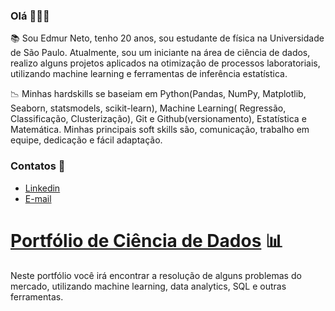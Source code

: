 ### Olá 🙋🏻‍♂️

📚 Sou Edmur Neto, tenho 20 anos, sou estudante de física na Universidade de São Paulo. Atualmente, sou um iniciante na área de ciência de dados, realizo alguns projetos aplicados na otimização de processos laboratoriais, utilizando machine learning e ferramentas de inferência estatística.

📉 Minhas hardskills se baseiam em Python(Pandas, NumPy, Matplotlib, Seaborn, statsmodels, scikit-learn), Machine Learning( Regressão, Classificação, Clusterização), Git e Github(versionamento), Estatística e Matemática. Minhas principais soft skills são, comunicação, trabalho em equipe, dedicação e fácil adaptação.

### Contatos 📩

- [Linkedin](https://www.linkedin.com/in/edmur-crist%C3%B3foro-neto-bb61b7244/)
- [E-mail](mailto:edmurcn@gmail.com)

# [Portfólio de Ciência de Dados](https://github.com/Edmurcn/Portifolio-Ciencia-deDados) 📊

Neste portfólio você irá encontrar a resolução de alguns problemas do mercado, utilizando machine learning, data analytics, SQL e outras ferramentas.

